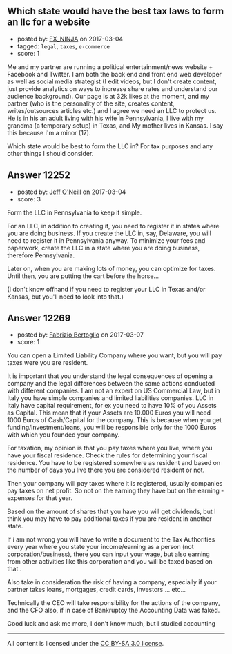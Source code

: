 ## Which state would have the best tax laws to form an llc for a website

- posted by: [FX_NINJA](https://stackexchange.com/users/5632461/fx-ninja) on 2017-03-04
- tagged: `legal`, `taxes`, `e-commerce`
- score: 1

<p>Me and my partner are running a political entertainment/news website + Facebook and Twitter. I am both the back end and front end web developer as well as social media strategist (I edit videos, but I don't create content, just provide analytics on ways to increase share rates and understand our audience background). Our page is at 32k likes at the moment, and my partner (who is the personality of the site, creates content, writes/outsources articles etc.) and I agree we need an LLC to protect us. He is in his an adult living with his wife in Pennsylvania, I live with my grandma (a temporary setup) in Texas, and My mother lives in Kansas. I say this because I'm a minor (17). </p>

<p>Which state would be best to form the LLC in? For tax purposes and any other things I should consider.</p>



## Answer 12252

- posted by: [Jeff O'Neill](https://stackexchange.com/users/46273/jeff-o-neill) on 2017-03-04
- score: 3

<p>Form the LLC in Pennsylvania to keep it simple.</p>

<p>For an LLC, in addition to creating it, you need to register it in states where you are doing business.  If you create the LLC in, say, Delaware, you will need to register it in Pennsylvania anyway.  To minimize your fees and paperwork, create the LLC in a state where you are doing business, therefore Pennsylvania.</p>

<p>Later on, when you are making lots of money, you can optimize for taxes.  Until then, you are putting the cart before the horse...</p>

<p>(I don't know offhand if you need to register your LLC in Texas and/or Kansas, but you'll need to look into that.)</p>



## Answer 12269

- posted by: [Fabrizio Bertoglio](https://stackexchange.com/users/9849224/fabrizio-bertoglio) on 2017-03-07
- score: 1

<p>You can open a Limited Liability Company where you want, but you will pay taxes were you are resident.</p>

<p>It is important that you understand the legal consequences of opening a company and the legal differences between the same actions conducted with different companies. I am not an expert on US Commercial Law, but in Italy you have simple companies and limited liabilities companies. LLC in Italy have capital requirement, for ex you need to have 10% of you Assets as Capital. This mean that if your Assets are 10.000 Euros you will need 1000 Euros of Cash/Capital for the company. This is because when you get funding/investment/loans, you will be responsible only for the 1000 Euros with which you founded your company.</p>

<p>For taxation, my opinion is that you pay taxes where you live, where you have your fiscal residence. Check the rules for determining your fiscal residence.
You have to be registered somewhere as resident and based on the number of days you live there you are considered resident or not.</p>

<p>Then your company will pay taxes where it is registered, usually companies pay taxes on net profit. So not on the earning they have but on the earning - expenses for that year. </p>

<p>Based on the amount of shares that you have you will get dividends, but I think you may have to pay additional taxes if you are resident in another state.</p>

<p>If i am not wrong you will have to write a document to the Tax Authorities every year where you state your income/earning as a person (not corporation/business), there you can input your wage, but also earning from other activities like this corporation and you will be taxed based on that..</p>

<p>Also take in consideration the risk of having a company, especially if your partner takes loans, mortgages, credit cards, investors ... etc...</p>

<p>Technically the CEO will take responsibility for the actions of the company, and the CFO also, if in case of Bankruptcy the Accounting Data was faked.</p>

<p>Good luck and ask me more, I don't know much, but I studied accounting</p>




---

All content is licensed under the [CC BY-SA 3.0 license](https://creativecommons.org/licenses/by-sa/3.0/).
